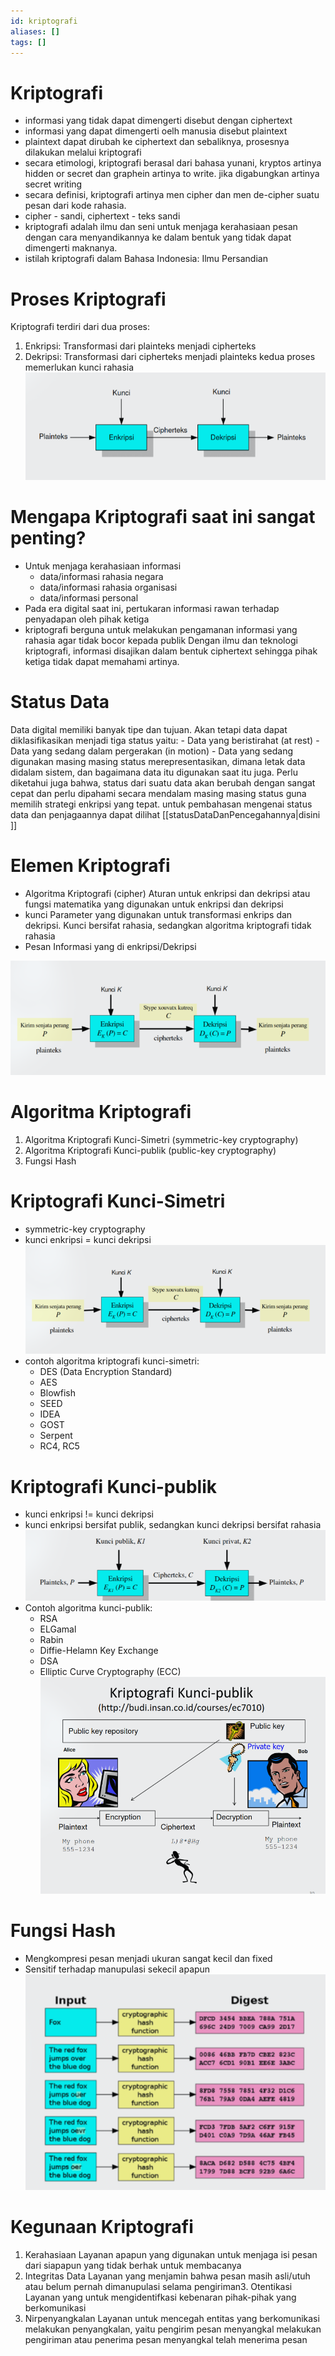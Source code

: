 ```yaml
---
id: kriptografi
aliases: []
tags: []
---
```


# Kriptografi 
- informasi yang tidak dapat dimengerti disebut dengan ciphertext
- informasi yang dapat dimengerti oelh manusia disebut plaintext
- plaintext dapat dirubah ke ciphertext dan sebaliknya, prosesnya dilakukan
melalui kriptografi
- secara etimologi, kriptografi berasal dari bahasa yunani, kryptos artinya
hidden or secret dan graphein artinya to write. jika digabungkan artinya secret writing
- secara definisi, kriptografi artinya men cipher dan men de-cipher suatu pesan
  dari kode rahasia.
- cipher - sandi, ciphertext - teks sandi
- kriptografi adalah ilmu dan seni untuk menjaga kerahasiaan pesan dengan cara
menyandikannya ke dalam bentuk yang tidak dapat dimengerti maknanya. 
- istilah kriptografi dalam Bahasa Indonesia: Ilmu Persandian

# Proses Kriptografi 
Kriptografi terdiri dari dua proses: 
1. Enkripsi: Transformasi dari plainteks menjadi cipherteks
2. Dekripsi: Transformasi dari cipherteks menjadi plainteks
kedua proses memerlukan kunci rahasia 
![encrypt-decrypt.png](assets/imgs/encrypt-decrypt.png)

# Mengapa Kriptografi saat ini sangat penting? 
- Untuk menjaga kerahasiaan informasi 
    - data/informasi rahasia negara
    - data/informasi rahasia organisasi
    - data/informasi personal 
- Pada era digital saat ini, pertukaran informasi rawan terhadap penyadapan oleh
  pihak ketiga
- kriptografi berguna untuk melakukan pengamanan informasi yang rahasia agar tidak bocor kepada publik
Dengan ilmu dan teknologi kriptografi, informasi disajikan dalam bentuk ciphertext sehingga pihak ketiga tidak dapat memahami artinya.

# Status Data 
Data digital memiliki banyak tipe dan tujuan. Akan tetapi data dapat diklasifikasikan menjadi tiga status yaitu: 
    - Data yang beristirahat (at rest)
    - Data yang sedang dalam pergerakan (in motion)
    - Data yang sedang digunakan
masing masing status merepresentasikan, dimana letak data didalam sistem, dan bagaimana data itu digunakan saat itu juga. 
Perlu diketahui juga bahwa, status dari suatu data akan berubah dengan sangat cepat dan perlu dipahami secara mendalam masing masing status guna memilih strategi enkripsi yang tepat. untuk pembahasan mengenai status data dan penjagaannya dapat dilihat [[statusDataDanPencegahannya|disini ]]

# Elemen Kriptografi 
- Algoritma Kriptografi (cipher)
  Aturan untuk enkripsi dan dekripsi atau fungsi matematika yang digunakan untuk enkripsi dan dekripsi
- kunci
  Parameter yang digunakan untuk transformasi enkrips dan dekripsi. Kunci bersifat rahasia, sedangkan algoritma kriptografi tidak rahasia 
- Pesan 
  Informasi yang di enkripsi/Dekripsi

![prosesEncryptDecrypt.png](assets/imgs/prosesEncryptDecrypt.png)

# Algoritma Kriptografi
1. Algoritma Kriptografi Kunci-Simetri (symmetric-key cryptography)
2. Algoritma Kriptografi Kunci-publik (public-key cryptography)
3. Fungsi Hash

# Kriptografi Kunci-Simetri
- symmetric-key cryptography 
- kunci enkripsi = kunci dekripsi
![prosesEncryptDecrypt.png](assets/imgs/prosesEncryptDecrypt.png)
- contoh algoritma kriptografi kunci-simetri: 
  - DES (Data Encryption Standard)
  - AES 
  - Blowfish
  - SEED
  - IDEA
  - GOST 
  - Serpent 
  - RC4, RC5

# Kriptografi Kunci-publik
- kunci enkripsi != kunci dekripsi 
- kunci enkripsi bersifat publik, sedangkan kunci dekripsi bersifat rahasia
![cryptoKeyPublic.png](assets/imgs/cryptoKeyPublic.png)
- Contoh algoritma kunci-publik:
  - RSA 
  - ELGamal
  - Rabin 
  - Diffie-Helamn Key Exchange 
  - DSA 
  - Elliptic Curve Cryptography (ECC)
![keyPublicIllust.png](assets/imgs/keyPublicIllust.png)

# Fungsi Hash 
- Mengkompresi pesan menjadi ukuran sangat kecil dan fixed 
- Sensitif terhadap manupulasi sekecil apapun
![hash.png](assets/imgs/hash.png)

# Kegunaan Kriptografi 
1. Kerahasiaan 
Layanan apapun yang digunakan untuk menjaga isi pesan dari siapapun yang tidak berhak untuk membacanya
2. Integritas Data 
Layanan yang menjamin bahwa pesan masih asli/utuh atau belum pernah dimanupulasi selama pengiriman3. Otentikasi
Layanan yang untuk mengidentifkasi kebenaran pihak-pihak yang berkomunikasi 
4. Nirpenyangkalan
Layanan untuk mencegah entitas yang berkomunikasi melakukan penyangkalan, yaitu pengirim pesan menyangkal melakukan pengiriman atau penerima pesan menyangkal telah menerima pesan
